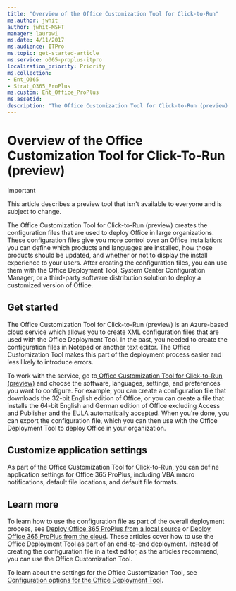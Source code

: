 ```yaml
---
title: "Overview of the Office Customization Tool for Click-to-Run"
ms.author: jwhit
author: jwhit-MSFT
manager: laurawi
ms.date: 4/11/2017
ms.audience: ITPro
ms.topic: get-started-article
ms.service: o365-proplus-itpro
localization_priority: Priority
ms.collection:
- Ent_O365
- Strat_O365_ProPlus
ms.custom: Ent_Office_ProPlus
ms.assetid: 
description: "The Office Customization Tool for Click-to-Run (preview) creates the configuration files that are used to deploy Office in large organizations."
---
```


# Overview of the Office Customization Tool for Click-To-Run (preview)

> [!IMPORTANT]
> This article describes a preview tool that isn't available to everyone and is subject to change.  

The Office Customization Tool for Click-to-Run (preview) creates the configuration files that are used to deploy Office in large organizations. These configuration files give you more control over an Office installation: you can define which products and languages are installed, how those products should be updated, and whether or not to display the install experience to your users. After creating the configuration files, you can use them with the Office Deployment Tool, System Center Configuration Manager, or a third-party software distribution solution to deploy a customized version of Office.
 
## Get started

The Office Customization Tool for Click-to-Run (preview) is an Azure-based cloud service which allows you to create XML configuration files that are used with the Office Deployment Tool. In the past, you needed to create the configuration files in Notepad or another text editor. The Office Customization Tool makes this part of the deployment process easier and less likely to introduce errors.

To work with the service, go to[ Office Customization Tool for Click-to-Run (preview)](https://config.office.com/) and choose the software, languages, settings, and preferences you want to configure. For example, you can create a configuration file that downloads the 32-bit English edition of Office, or you can create a file that installs the 64-bit English and German edition of Office excluding Access and Publisher and the EULA automatically accepted. When you're done, you can export the configuration file, which you can then use with the Office Deployment Tool to deploy Office in your organization. 

## Customize application settings

As part of the Office Customization Tool for Click-to-Run, you can define application settings for Office 365 ProPlus, including VBA macro notifications, default file locations, and default file formats. 

## Learn more

To learn how to use the configuration file as part of the overall deployment process, see [Deploy Office 365 ProPlus from a local source](deploy-office-365-proplus-from-a-local-source.md) or [Deploy Office 365 ProPlus from the cloud](deploy-office-365-proplus-from-the-cloud.md). These articles cover how to use the Office Deployment Tool as part of an end-to-end deployment. Instead of creating the configuration file in a text editor, as the articles recommend, you can use the Office Customization Tool.

To learn about the settings for the Office Customization Tool, see [Configuration options for the Office Deployment Tool](configuration-options-for-the-office-2016-deployment-tool.md).


